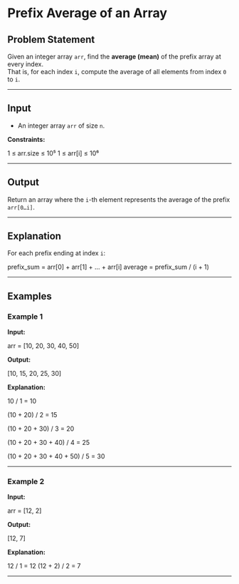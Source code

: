 # Prefix Average of an Array

## Problem Statement
Given an integer array `arr`, find the **average (mean)** of the prefix array at every index.  
That is, for each index `i`, compute the average of all elements from index `0` to `i`.

---

## Input
- An integer array `arr` of size `n`.

**Constraints:**

1 ≤ arr.size ≤ 10⁵
1 ≤ arr[i] ≤ 10⁶


---

## Output
Return an array where the `i`-th element represents the average of the prefix `arr[0…i]`.

---

## Explanation
For each prefix ending at index `i`:

prefix_sum = arr[0] + arr[1] + ... + arr[i]
average = prefix_sum / (i + 1)


---

## Examples

### Example 1
**Input:**

arr = [10, 20, 30, 40, 50]


**Output:**

[10, 15, 20, 25, 30]


**Explanation:**

10 / 1 = 10

(10 + 20) / 2 = 15

(10 + 20 + 30) / 3 = 20

(10 + 20 + 30 + 40) / 4 = 25

(10 + 20 + 30 + 40 + 50) / 5 = 30


---

### Example 2
**Input:**

arr = [12, 2]


**Output:**

[12, 7]


**Explanation:**

12 / 1 = 12
(12 + 2) / 2 = 7


---
